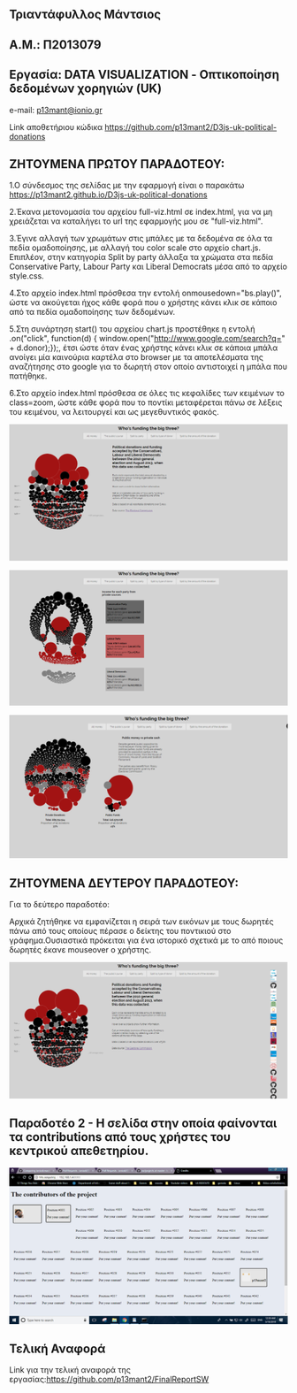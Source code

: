 
## Τριαντάφυλλος Μάντσιος

## Α.Μ.: Π2013079

## Εργασία: DATA VISUALIZATION - Οπτικοποίηση δεδομένων χορηγιών (UK)

e-mail: p13mant@ionio.gr

Link αποθετήριου κώδικα https://github.com/p13mant2/D3js-uk-political-donations

## ΖΗΤΟΥΜΕΝΑ ΠΡΩΤΟΥ ΠΑΡΑΔΟΤΕΟΥ:

1.Ο σύνδεσμος της σελίδας με την εφαρμογή είναι ο παρακάτω https://p13mant2.github.io/D3js-uk-political-donations

2.Έκανα μετονομασία του αρχείου full-viz.html σε index.html, για να μη χρειάζεται να καταλήγει το url της εφαρμογής μου σε "full-viz.html".

3.Έγινε αλλαγή των χρωμάτων στις μπάλες με τα δεδομένα σε όλα τα πεδία ομαδοποίησης, με αλλαγή του color scale στο αρχείο chart.js. Επιπλέον, στην κατηγορία Split by party άλλαξα τα χρώματα στα πεδία Conservative Party, Labour Party και Liberal Democrats μέσα από το αρχείο style.css.

4.Στο αρχείο index.html πρόσθεσα την εντολή onmousedown="bs.play()", ώστε να ακούγεται ήχος κάθε φορά που ο χρήστης κάνει κλικ σε κάποιο από τα πεδία ομαδοποίησης των δεδομένων.

5.Στη συνάρτηση start() του αρχείου chart.js προστέθηκε η εντολή .on("click", function(d) { window.open("http://www.google.com/search?q=" + d.donor);});, έτσι ώστε όταν ένας χρήστης κάνει κλικ σε κάποια μπάλα ανοίγει μία καινούρια καρτέλα στο browser με τα αποτελέσματα της αναζήτησης στο google για το δωρητή στον οποίο αντιστοιχεί η μπάλα που πατήθηκε.

6.Στο αρχείο index.html πρόσθεσα σε όλες τις κεφαλίδες των κειμένων το class=zoom, ώστε κάθε φορά που το ποντίκι μεταφέρεται πάνω σε λέξεις του κειμένου, να λειτουργεί και ως μεγεθυντικός φακός.

![picture](pic4.jpg)

![picture](pic3.jpg)

![picture](pic2.jpg)

## ΖΗΤΟΥΜΕΝΑ ΔΕΥΤΕΡΟΥ ΠΑΡΑΔΟΤΕΟΥ:

Για το δεύτερο παραδοτέο:

Αρχικά ζητήθηκε να εμφανίζεται  η σειρά των εικόνων με τους δωρητές πάνω από τους οποίους πέρασε ο δείκτης του ποντικιού στο γράφημα.Ουσιαστικά πρόκειται για ένα ιστορικό σχετικά με το από ποιους δωρητές έκανε mouseover ο χρήστης.

![picture](pic1.jpg)
## Παραδοτέο 2 - Η σελίδα στην οποία φαίνονται τα contributions από τους χρήστες του κεντρικού απεθετηρίου.
![picture](pic5.jpg)

## Τελική Αναφορά
Link για την τελική αναφορά της εργασίας:https://github.com/p13mant2/FinalReportSW
